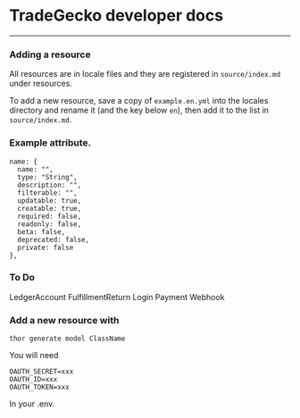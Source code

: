 # TradeGecko developer docs
--------
### Adding a resource

All resources are in locale files and they are registered in `source/index.md` under resources.

To add a new resource, save a copy of `example.en.yml` into the locales directory and rename it (and the key below `en`),
then add it to the list in `source/index.md`.

### Example attribute.
```
name: {
  name: "",
  type: "String",
  description: "",
  filterable: "",
  updatable: true,
  creatable: true,
  required: false,
  readonly: false,
  beta: false,
  deprecated: false,
  private: false
},
```

### To Do

LedgerAccount
FulfillmentReturn
Login
Payment
Webhook

### Add a new resource with

`thor generate model ClassName`

You will need 
```
OAUTH_SECRET=xxx
OAUTH_ID=xxx
OAUTH_TOKEN=xxx
```

In your .env.
